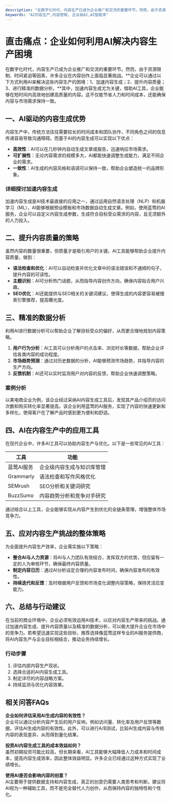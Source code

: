 ```yaml
---
description: "在数字化时代，内容生产已成为企业推广和交流的重要环节。然而，由于资源限制、时间紧迫等因素，许多企业在内容创作上面临显著挑战。**企业可以通过以下方式利用AI来解决这些内容生产的困境：1、加速内容生成；2、提升内容质量；3、进行精准的数据分析。**其中，加速内容生成尤为关键，借助AI工具，企业能够在短时间内高效地创建高质量的内容。这不仅能节省人力和时间成本，还能确保内容与市场需求保持一致。"
keywords: "AI内容生产,内容营销, 企业级AI,AI智能体"
---
```

# 直击痛点：企业如何利用AI解决内容生产困境

在数字化时代，内容生产已成为企业推广和交流的重要环节。然而，由于资源限制、时间紧迫等因素，许多企业在内容创作上面临显著挑战。**企业可以通过以下方式利用AI来解决这些内容生产的困境：1、加速内容生成；2、提升内容质量；3、进行精准的数据分析。**其中，加速内容生成尤为关键，借助AI工具，企业能够在短时间内高效地创建高质量的内容。这不仅能节省人力和时间成本，还能确保内容与市场需求保持一致。

## 一、AI驱动的内容生成优势

内容生产中，传统方法往往需要较长的时间成本和团队协作，不同角色之间的信息传递容易导致沟通障碍。而基于AI的内容生成可以实现以下优点：

- **高效性**：AI可以在几秒钟内自动生成文章或报告，迅速响应市场需求。
- **可扩展性**：无论内容需求的规模多大，AI都能快速调整生成能力，满足不同企业的需求。
- **一致性**：AI生成的内容风格和语调可以保持一致，帮助企业塑造统一的品牌形象。

### 详细探讨加速内容生成

加速内容生成是AI技术最直接的应用之一，通过运用自然语言处理（NLP）和机器学习（ML），AI能够根据预设模板和市场数据自动生成文章。例如，使用蓝莺的AI服务，企业可以自定义内容生成参数，生成符合目标受众需求的内容，且无须额外的人力投入。

## 二、提升内容质量的策略

虽然内容的数量很重要，但质量才是吸引用户的关键。AI工具能够帮助企业提升内容质量，做到：

- **语法检查和优化**：AI可以自动检查并优化文章中的语法错误和不通顺的句子，提升内容的可读性。
- **主题识别**：AI可分析热门话题，从而指导内容创作方向，确保内容贴合用户兴趣。
- **SEO优化**：AI还能提供与SEO相关的关键词建议，使得生成的内容更容易被搜索引擎推荐，提高曝光度。

## 三、精准的数据分析

利用AI进行数据分析可以帮助企业了解目标受众的偏好，从而更合理地规划内容策略。

1. **用户行为分析**：AI工具可以分析用户的点击率、浏览时长等数据，帮助企业评估各类内容的成功程度。
2. **市场趋势预测**：通过对历史数据的分析，AI能够预测市场趋势，并指导内容的生产方向。
3. **反馈机制**：AI还可以实时监测用户对内容的反馈，帮助企业快速调整策略。

### 案例分析

以某电商企业为例，该企业经过采纳AI内容生成工具后，发现其产品介绍页的访问次数和购买转化率显著提高。该企业利用蓝莺的AI服务，实现了内容的快速更新和多样化，使得客户在了解产品时感到更为便利和舒适。

## 四、AI在内容生产中的应用工具

在现代企业中，许多AI工具可以协助内容生产与优化。以下是一些常见的AI工具：

| 工具                 | 功能                            |
|---------------------|---------------------------------|
| 蓝莺AI服务          | 企业级内容生成与知识库管理        |
| Grammarly            | 语法检查和写作风格优化           |
| SEMrush             | SEO分析和关键词研究              |
| BuzzSumo            | 内容趋势分析和竞争对手研究       |

通过结合以上工具，企业能够实现从内容产生到优化的全链条管理，增强整体市场竞争力。

## 五、应对内容生产挑战的整体策略

为全面提升内容生产效率，企业需实施以下策略：

- **整合AI与人力资源**：将AI与人力团队有效结合，发挥双方的优势，但应留有一定的人为审核环节，确保最终内容质量。
- **制定内容日历**：通过AI分析设定合理的内容发布时间，确保内容发布的有效性。
- **持续迭代和反馈**：及时根据用户反馈和市场变化调整内容策略，保持灵活应变能力。

## 六、总结与行动建议

在当前的商业环境中，企业必须有效运用AI技术，以应对内容生产带来的挑战。通过加速内容生成、提升内容质量以及精准的数据分析，可以极大提升企业在市场中的竞争力。若希望迅速实现这些目标，推荐选择像蓝莺这样专业的AI服务提供商，将AI内容生产与企业目标相结合，推动业务持续增长。

### 行动步骤

1. 评估内部内容生产现状。
2. 选择合适的AI内容生成工具。
3. 制定详尽的内容战略方案。
4. 持续监测与优化内容效果。

## 相关问答FAQs

**企业如何评估采用AI生成内容的有效性？**  
企业可以通过分析内容产生后的用户反响，例如访问量、转化率及用户反馈等数据，评估AI生成内容的有效性。此外，可以进行A/B测试，比较AI生成内容与传统内容的表现差异，从而得到量化结果。

**投资AI内容生成工具的成本效益如何？**  
虽然初期投资可能比较高，但长期来看，AI工具能够大幅降低人力成本和时间成本，提高内容生成效率，因此整体效益明显。许多企业已经通过这种方式实现了业绩增长。

**使用AI是否会影响内容的创意？**  
AI主要用于提供数据支持和内容生成，真正的创意仍需要人类思考和判断。建议将AI视为一种辅助工具，而不是完全替代人力创作，从而保持内容的独特性和个性化。

